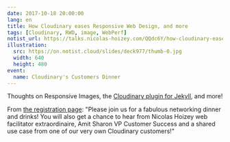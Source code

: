 ```yaml
---
date: 2017-10-18 20:00:00
lang: en
title: How Cloudinary eases Responsive Web Design, and more
tags: [Cloudinary, RWD, image, WebPerf]
notist_url: https://talks.nicolas-hoizey.com/QQdc6Y/how-cloudinary-eases-responsive-web-design-and-more
illustration:
  src: https://on.notist.cloud/slides/deck977/thumb-0.jpg
  width: 640
  height: 480
event:
  name: Cloudinary's Customers Dinner
---
```


Thoughts on Responsive Images, the <a href="https://nhoizey.github.io/jekyll-cloudinary/" target="_blank" rel="noopener">Cloudinary plugin for Jekyll</a>, and more!

From <a href="http://info.cloudinary.com/CustomerEventLondonOct17_RegistrationPage.html" target="_blank" rel="noopener">the registration page</a>: &quot;Please join us for a fabulous networking dinner and drinks! You will also get a chance to hear from Nicolas Hoizey web facilitator extraordinaire, Amit Sharon VP Customer Success and a shared use case from one of our very own Cloudinary customers!&quot;

